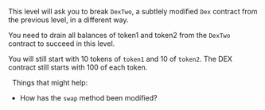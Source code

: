 This level will ask you to break `DexTwo`, a subtlely modified `Dex` contract from the previous level, in a different way.

You need to drain all balances of token1 and token2 from the `DexTwo` contract to succeed in this level.

You will still start with 10 tokens of `token1` and 10 of `token2`. The DEX contract still starts with 100 of each token.

&nbsp;
Things that might help:

- How has the `swap` method been modified?

